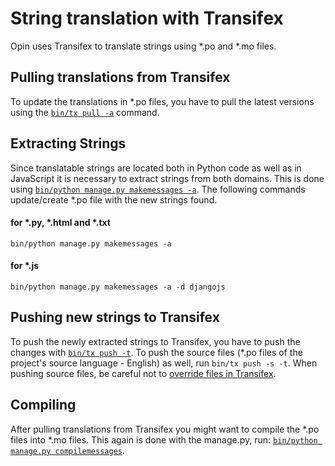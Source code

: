 # String translation with Transifex

Opin uses Transifex to translate strings using *.po and *.mo files.

## Pulling translations from Transifex

To update the translations in *.po files, you have to pull the latest
versions using the [`bin/tx pull -a`](http://docs.transifex.com/client/pull/) command.

## Extracting Strings

Since translatable strings are located both in Python code as well as in
JavaScript it is necessary to extract strings from both domains. This is
done using [`bin/python manage.py makemessages -a`](https://docs.djangoproject.com/es/1.10/ref/django-admin/#makemessages). The following
commands update/create *.po file with the new strings found.
#### for *.py, *.html and *.txt

```
bin/python manage.py makemessages -a
```

#### for *.js

```
bin/python manage.py makemessages -a -d djangojs
```

## Pushing new strings to Transifex

To push the newly extracted strings to Transifex, you have to push the
changes with [`bin/tx push -t`](http://docs.transifex.com/client/push/). To push the source files (*.po files
of the project's source language - English) as well, run `bin/tx push -s -t`.
When pushing source files, be careful not to [override files in Transifex](http://docs.transifex.com/client/push/how-source-string-updates-are-handled).

## Compiling

After pulling translations from Transifex you might want to compile the
*.po files into *.mo files. This again is done with the manage.py, run:
[`bin/python manage.py compilemessages`](https://docs.djangoproject.com/es/1.10/ref/django-admin/#django-admin-compilemessages).

